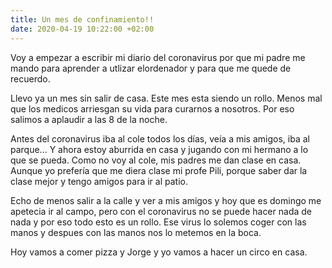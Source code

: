 ```yaml
---
title: Un mes de confinamiento!!
date: 2020-04-19 10:22:00 +02:00
---
```


Voy a empezar a escribir mi diario del coronavirus por que mi padre me mando para aprender a utlizar elordenador y para que me quede de recuerdo.

Llevo ya un mes sin salir de casa. Este mes esta siendo un rollo. Menos mal que los medicos arriesgan su vida para curarnos a nosotros. Por eso salimos a aplaudir a las 8 de la noche. 

Antes del coronavirus iba al cole todos los días, veía a mis amigos, iba al parque... Y ahora estoy aburrida en casa y jugando con mi hermano a lo que se pueda. Como no voy al cole, mis padres me dan clase en casa. Aunque yo prefería que me diera clase mi profe Pili, porque saber dar la clase mejor y tengo amigos para ir al patio.

Echo de menos salir a la calle y ver a mis amigos y hoy que es domingo me apetecia ir al campo, pero con el coronavirus no se puede hacer nada de nada y por eso todo esto es un rollo. Ese virus lo solemos coger con las manos y despues con las manos nos lo metemos en la boca.

Hoy vamos a comer pizza y Jorge y yo vamos a hacer un circo en casa. 

 